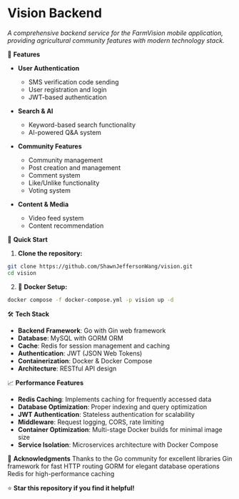 # Vision Backend
*A comprehensive backend service for the FarmVision mobile application, providing agricultural community features with modern technology stack.*

🌟 **Features**
- **User Authentication**
  - SMS verification code sending
  - User registration and login
  - JWT-based authentication
 
- **Search & AI**
  - Keyword-based search functionality
  - AI-powered Q&A system
 
- **Community Features**
  - Community management
  - Post creation and management
  - Comment system
  - Like/Unlike functionality
  - Voting system

- **Content & Media**
  - Video feed system
  - Content recommendation

 🚀 **Quick Start**
 
 1. **Clone the repository:**
  ```sh
  git clone https://github.com/ShawnJeffersonWang/vision.git
  cd vision
  ```
2. 🐳 **Docker Setup:**
  ```sh
  docker compose -f docker-compose.yml -p vision up -d
  ```
  
🛠️ **Tech Stack**
- **Backend Framework**: Go with Gin web framework
- **Database**: MySQL with GORM ORM
- **Cache**: Redis for session management and caching
- **Authentication**: JWT (JSON Web Tokens)
- **Containerization**: Docker & Docker Compose
- **Architecture**: RESTful API design

📈 **Performance Features**
- **Redis Caching**: Implements caching for frequently accessed data
- **Database Optimization**: Proper indexing and query optimization
- **JWT Authentication**: Stateless authentication for scalability
- **Middleware**: Request logging, CORS, rate limiting
- **Container Optimization**: Multi-stage Docker builds for minimal image size
- **Service Isolation**: Microservices architecture with Docker Compose

🙏 **Acknowledgments**
Thanks to the Go community for excellent libraries
Gin framework for fast HTTP routing
GORM for elegant database operations
Redis for high-performance caching

⭐ **Star this repository if you find it helpful!**
